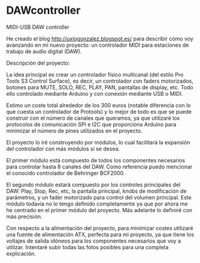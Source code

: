 # DAWcontroller
 MIDI-USB DAW controller

He creado el blog http://uxiogonzalez.blogspot.es/ para describir cómo voy avanzando en mi nuevo proyecto: un controlador MIDI para estaciones de trabajo de audio digital (DAW). 

Descripción del proyecto:

La idea principal es crear un controlador físico multicanal (del estilo Pro Tools S3 Control Surface), es decir, un controlador con faders motorizados, botones para MUTE, SOLO, REC, PLAY, PAN, pantallas de display, etc. Todo ello controlado mediante Arduino y con conexión mediante USB o MIDI. 

Estimo un coste total alrededor de los 300 euros (notable diferencia con lo que cuesta un controlador de Protools) y lo mejor de todo es que se puede construir con el número de canales que queramos, ya que utilizaré los protocolos de comunicación SPI e I2C que proporciona Arduino para minimizar el número de pines utilizados en el proyecto.

El proyecto lo iré construyendo por módulos, lo cual facilitará la expansión del controlador con más módulos si se desea. 

El primer módulo está compuesto de todos los componentes necesarios para controlar hasta 8 canales del DAW. Como referencia puedo mencionar el conocido controlador de Behringer BCF2000. 

El segundo módulo estará compuesto por los controles principales del DAW: Play, Stop, Rec, etc, la pantalla principal, knobs de modificación de parámetros, y  un fader motorizado para control del volumen principal. Este módulo todavía no lo tengo definido completamente ya que por ahora me he centrado en el primer módulo del proyecto. Más adelante lo definiré con más precisión.

Con respecto a la alimentación del proyecto, para minimizar costes utilizaré una fuente de alimentación ATX, perfecta para mi proyecto, ya que tiene los voltajes de salida idóneos para los componentes necesarios que voy a utilizar. Intentaré subir todas las fotos posibles para una completa explicación.
